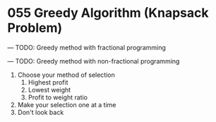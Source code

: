# 055 Greedy Algorithm (Knapsack Problem)

— TODO: Greedy method with fractional programming

— TODO: Greedy method with non-fractional programming

1. Choose your method of selection
   1. Highest profit
   2. Lowest weight
   3. Profit to weight ratio
2. Make your selection one at a time
3. &#x20;Don't look back
